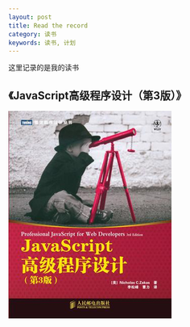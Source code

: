 ```yaml
---
layout: post
title: Read the record
category: 读书
keywords: 读书, 计划
---
```


这里记录的是我的读书

## 《JavaScript高级程序设计（第3版）》

![pic](/assets/img/jspro.jpg)

